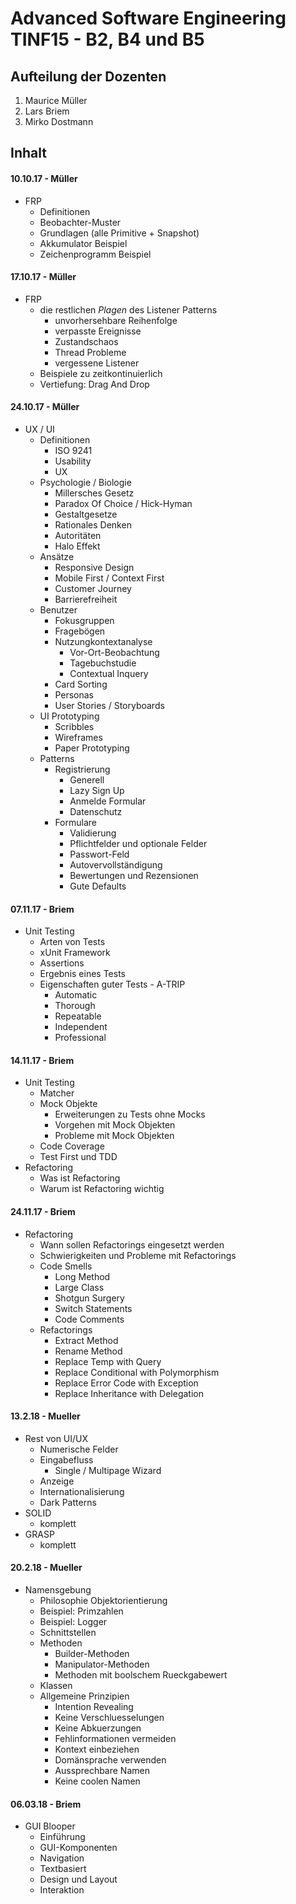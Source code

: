 # Advanced Software Engineering TINF15 - B2, B4 und B5
## Aufteilung der Dozenten

1. Maurice Müller
1. Lars Briem
1. Mirko Dostmann

## Inhalt
#### 10.10.17 - Müller
* FRP
  * Definitionen
  * Beobachter-Muster
  * Grundlagen (alle Primitive + Snapshot)
  * Akkumulator Beispiel
  * Zeichenprogramm Beispiel

#### 17.10.17 - Müller
* FRP
  * die restlichen _Plagen_ des Listener Patterns
    * unvorhersehbare Reihenfolge
    * verpasste Ereignisse
    * Zustandschaos
    * Thread Probleme
    * vergessene Listener
  * Beispiele zu zeitkontinuierlich
  * Vertiefung: Drag And Drop
  
#### 24.10.17 - Müller
* UX / UI
  * Definitionen
    * ISO 9241
    * Usability
    * UX
  * Psychologie / Biologie
    * Millersches Gesetz
    * Paradox Of Choice / Hick-Hyman
    * Gestaltgesetze
    * Rationales Denken
    * Autoritäten
    * Halo Effekt
  * Ansätze
    * Responsive Design
    * Mobile First / Context First
    * Customer Journey
    * Barrierefreiheit
  * Benutzer
    * Fokusgruppen
    * Fragebögen
    * Nutzungkontextanalyse
      * Vor-Ort-Beobachtung
      * Tagebuchstudie
      * Contextual Inquery
    * Card Sorting
    * Personas
    * User Stories / Storyboards
  * UI Prototyping
    * Scribbles
    * Wireframes
    * Paper Prototyping
  * Patterns
    * Registrierung
      * Generell
      * Lazy Sign Up
      * Anmelde Formular
      * Datenschutz
    * Formulare
      * Validierung
      * Pflichtfelder und optionale Felder
      * Passwort-Feld
      * Autovervollständigung
      * Bewertungen und Rezensionen
      * Gute Defaults
      
#### 07.11.17 - Briem
* Unit Testing
  * Arten von Tests
  * xUnit Framework
  * Assertions
  * Ergebnis eines Tests
  * Eigenschaften guter Tests - A-TRIP
    * Automatic
    * Thorough
    * Repeatable
    * Independent
    * Professional

#### 14.11.17 - Briem
* Unit Testing
  * Matcher
  * Mock Objekte
    * Erweiterungen zu Tests ohne Mocks
    * Vorgehen mit Mock Objekten
    * Probleme mit Mock Objekten
  * Code Coverage
  * Test First und TDD
* Refactoring
  * Was ist Refactoring
  * Warum ist Refactoring wichtig

#### 24.11.17 - Briem
* Refactoring
  * Wann sollen Refactorings eingesetzt werden
  * Schwierigkeiten und Probleme mit Refactorings
  * Code Smells
    * Long Method
    * Large Class
    * Shotgun Surgery
    * Switch Statements
    * Code Comments
  * Refactorings
    * Extract Method
    * Rename Method
    * Replace Temp with Query
    * Replace Conditional with Polymorphism
    * Replace Error Code with Exception
    * Replace Inheritance with Delegation

#### 13.2.18 - Mueller
* Rest von UI/UX
  * Numerische Felder
  * Eingabefluss
    * Single / Multipage Wizard
  * Anzeige
  * Internationalisierung
  * Dark Patterns
* SOLID
  * komplett
* GRASP
  * komplett

#### 20.2.18 - Mueller
* Namensgebung
  * Philosophie Objektorientierung
  * Beispiel: Primzahlen
  * Beispiel: Logger
  * Schnittstellen
  * Methoden
    * Builder-Methoden
    * Manipulator-Methoden
    * Methoden mit boolschem Rueckgabewert
  * Klassen
  * Allgemeine Prinzipien
    * Intention Revealing
    * Keine Verschluesselungen
    * Keine Abkuerzungen
    * Fehlinformationen vermeiden
    * Kontext einbeziehen
    * Domänsprache verwenden
    * Aussprechbare Namen
    * Keine coolen Namen

#### 06.03.18 - Briem
* GUI Blooper
  * Einführung
  * GUI-Komponenten
  * Navigation
  * Textbasiert
  * Design und Layout
  * Interaktion
